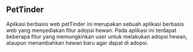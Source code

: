 ## PetTinder
<p>Aplikasi berbasis web petTinder ini merupakan sebuah aplikasi berbasis web yang menyediakan fitur adopsi hewan. Pada aplikasi ini terdapat beberapa fitur yang memungkinkan user untuk melakukan adopsi hewan, ataupun menambahkan hewan baru agar dapat di adopsi.</p>